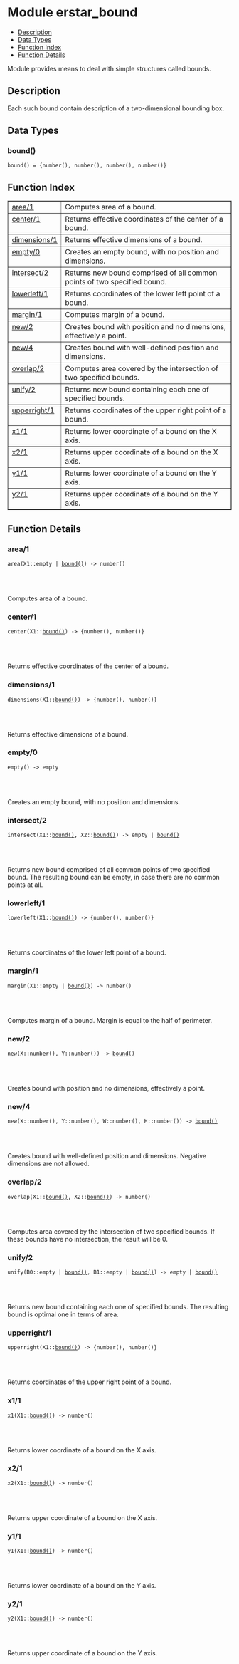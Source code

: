 

# Module erstar_bound #
* [Description](#description)
* [Data Types](#types)
* [Function Index](#index)
* [Function Details](#functions)


Module provides means to deal with simple structures called bounds.

<a name="description"></a>

## Description ##
  Each such bound contain description of a two-dimensional bounding box.
<a name="types"></a>

## Data Types ##




### <a name="type-bound">bound()</a> ###



<pre><code>bound() = {number(), number(), number(), number()}</code></pre>


<a name="index"></a>

## Function Index ##


<table width="100%" border="1" cellspacing="0" cellpadding="2" summary="function index"><tr><td valign="top"><a href="#area-1">area/1</a></td><td>Computes area of a bound.</td></tr><tr><td valign="top"><a href="#center-1">center/1</a></td><td>Returns effective coordinates of the center of a bound.</td></tr><tr><td valign="top"><a href="#dimensions-1">dimensions/1</a></td><td>Returns effective dimensions of a bound.</td></tr><tr><td valign="top"><a href="#empty-0">empty/0</a></td><td>Creates an empty bound, with no position and dimensions.</td></tr><tr><td valign="top"><a href="#intersect-2">intersect/2</a></td><td>Returns new bound comprised of all common points of two specified bound.</td></tr><tr><td valign="top"><a href="#lowerleft-1">lowerleft/1</a></td><td>Returns coordinates of the lower left point of a bound.</td></tr><tr><td valign="top"><a href="#margin-1">margin/1</a></td><td>Computes margin of a bound.</td></tr><tr><td valign="top"><a href="#new-2">new/2</a></td><td>Creates bound with position and no dimensions, effectively a point.</td></tr><tr><td valign="top"><a href="#new-4">new/4</a></td><td>Creates bound with well-defined position and dimensions.</td></tr><tr><td valign="top"><a href="#overlap-2">overlap/2</a></td><td>Computes area covered by the intersection of two specified bounds.</td></tr><tr><td valign="top"><a href="#unify-2">unify/2</a></td><td>Returns new bound containing each one of specified bounds.</td></tr><tr><td valign="top"><a href="#upperright-1">upperright/1</a></td><td>Returns coordinates of the upper right point of a bound.</td></tr><tr><td valign="top"><a href="#x1-1">x1/1</a></td><td>Returns lower coordinate of a bound on the X axis.</td></tr><tr><td valign="top"><a href="#x2-1">x2/1</a></td><td>Returns upper coordinate of a bound on the X axis.</td></tr><tr><td valign="top"><a href="#y1-1">y1/1</a></td><td>Returns lower coordinate of a bound on the Y axis.</td></tr><tr><td valign="top"><a href="#y2-1">y2/1</a></td><td>Returns upper coordinate of a bound on the Y axis.</td></tr></table>


<a name="functions"></a>

## Function Details ##

<a name="area-1"></a>

### area/1 ###


<pre><code>area(X1::empty | <a href="#type-bound">bound()</a>) -&gt; number()</code></pre>

<br></br>


Computes area of a bound.
<a name="center-1"></a>

### center/1 ###


<pre><code>center(X1::<a href="#type-bound">bound()</a>) -&gt; {number(), number()}</code></pre>

<br></br>


Returns effective coordinates of the center of a bound.
<a name="dimensions-1"></a>

### dimensions/1 ###


<pre><code>dimensions(X1::<a href="#type-bound">bound()</a>) -&gt; {number(), number()}</code></pre>

<br></br>


Returns effective dimensions of a bound.
<a name="empty-0"></a>

### empty/0 ###


<pre><code>empty() -&gt; empty</code></pre>

<br></br>


Creates an empty bound, with no position and dimensions.
<a name="intersect-2"></a>

### intersect/2 ###


<pre><code>intersect(X1::<a href="#type-bound">bound()</a>, X2::<a href="#type-bound">bound()</a>) -&gt; empty | <a href="#type-bound">bound()</a></code></pre>

<br></br>


Returns new bound comprised of all common points of two specified bound.
The resulting bound can be empty, in case there are no common points at all.
<a name="lowerleft-1"></a>

### lowerleft/1 ###


<pre><code>lowerleft(X1::<a href="#type-bound">bound()</a>) -&gt; {number(), number()}</code></pre>

<br></br>


Returns coordinates of the lower left point of a bound.
<a name="margin-1"></a>

### margin/1 ###


<pre><code>margin(X1::empty | <a href="#type-bound">bound()</a>) -&gt; number()</code></pre>

<br></br>


Computes margin of a bound.
Margin is equal to the half of perimeter.
<a name="new-2"></a>

### new/2 ###


<pre><code>new(X::number(), Y::number()) -&gt; <a href="#type-bound">bound()</a></code></pre>

<br></br>


Creates bound with position and no dimensions, effectively a point.
<a name="new-4"></a>

### new/4 ###


<pre><code>new(X::number(), Y::number(), W::number(), H::number()) -&gt; <a href="#type-bound">bound()</a></code></pre>

<br></br>


Creates bound with well-defined position and dimensions.
Negative dimensions are not allowed.
<a name="overlap-2"></a>

### overlap/2 ###


<pre><code>overlap(X1::<a href="#type-bound">bound()</a>, X2::<a href="#type-bound">bound()</a>) -&gt; number()</code></pre>

<br></br>


Computes area covered by the intersection of two specified bounds.
If these bounds have no intersection, the result will be 0.
<a name="unify-2"></a>

### unify/2 ###


<pre><code>unify(B0::empty | <a href="#type-bound">bound()</a>, B1::empty | <a href="#type-bound">bound()</a>) -&gt; empty | <a href="#type-bound">bound()</a></code></pre>

<br></br>


Returns new bound containing each one of specified bounds.
The resulting bound is optimal one in terms of area.
<a name="upperright-1"></a>

### upperright/1 ###


<pre><code>upperright(X1::<a href="#type-bound">bound()</a>) -&gt; {number(), number()}</code></pre>

<br></br>


Returns coordinates of the upper right point of a bound.
<a name="x1-1"></a>

### x1/1 ###


<pre><code>x1(X1::<a href="#type-bound">bound()</a>) -&gt; number()</code></pre>

<br></br>


Returns lower coordinate of a bound on the X axis.
<a name="x2-1"></a>

### x2/1 ###


<pre><code>x2(X1::<a href="#type-bound">bound()</a>) -&gt; number()</code></pre>

<br></br>


Returns upper coordinate of a bound on the X axis.
<a name="y1-1"></a>

### y1/1 ###


<pre><code>y1(X1::<a href="#type-bound">bound()</a>) -&gt; number()</code></pre>

<br></br>


Returns lower coordinate of a bound on the Y axis.
<a name="y2-1"></a>

### y2/1 ###


<pre><code>y2(X1::<a href="#type-bound">bound()</a>) -&gt; number()</code></pre>

<br></br>


Returns upper coordinate of a bound on the Y axis.
